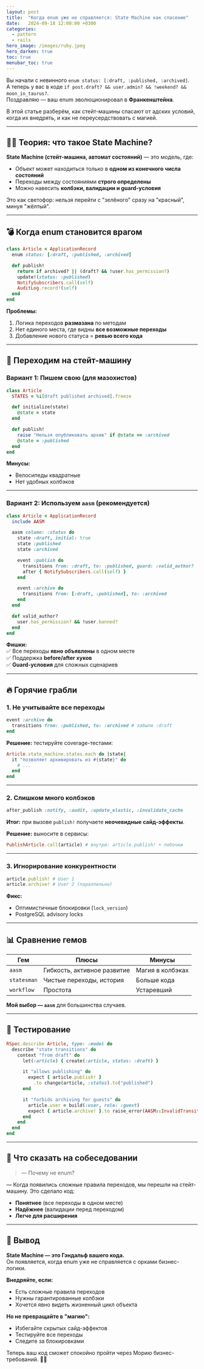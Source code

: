 ```yaml
---
layout: post
title:  "Когда enum уже не справляется: State Machine как спасение"
date:   2024-09-18 12:00:00 +0300
categories:
  - pattern
  - rails
hero_image: /images/ruby.jpeg
hero_darken: true
toc: true
menubar_toc: true
---
```


Вы начали с невинного `enum status: [:draft, :published, :archived]`.  
А теперь у вас в коде `if post.draft? && user.admin? && !weekend? && moon_in_taurus?`.  
Поздравляю — ваш enum эволюционировал в **Франкенштейна**.  

В этой статье разберём, как стейт-машины спасают от адских условий, когда их внедрять, и как не переусердствовать с магией.

---

## 🧙‍♂️ Теория: что такое State Machine?

**State Machine (стейт-машина, автомат состояний)** — это модель, где:  
- Объект может находиться только в **одном из конечного числа состояний**  
- Переходы между состояниями **строго определены**  
- Можно навесить **колбэки, валидации и guard-условия**  

Это как светофор: нельзя перейти с "зелёного" сразу на "красный", минуя "жёлтый".

---

## 💣 Когда enum становится врагом

```ruby
class Article < ApplicationRecord
  enum status: [:draft, :published, :archived]

  def publish!
    return if archived? || (draft? && !user.has_permission?)
    update!(status: :published)
    NotifySubscribers.call(self)
    AuditLog.record!(self)
  end
end
```

**Проблемы:**  
1. Логика переходов **размазана** по методам  
2. Нет единого места, где видны **все возможные переходы**  
3. Добавление нового статуса = **ревью всего кода**  

---

## 🚀 Переходим на стейт-машину

### Вариант 1: Пишем свою (для мазохистов)

```ruby
class Article
  STATES = %i[draft published archived].freeze

  def initialize(state)
    @state = state
  end

  def publish!
    raise "Нельзя опубликовать архив" if @state == :archived
    @state = :published
  end
end
```

**Минусы:**  
- Велосипеды квадратные  
- Нет удобных колбэков  

---

### Вариант 2: Используем `aasm` (рекомендуется)

```ruby
class Article < ApplicationRecord
  include AASM

  aasm column: :status do
    state :draft, initial: true
    state :published
    state :archived

    event :publish do
      transitions from: :draft, to: :published, guard: :valid_author?
      after { NotifySubscribers.call(self) }
    end

    event :archive do
      transitions from: [:draft, :published], to: :archived
    end
  end

  def valid_author?
    user.has_permission? && !user.banned?
  end
end
```

**Фишки:**  
✅ Все переходы **явно объявлены** в одном месте  
✅ Поддержка **before/after хуков**  
✅ **Guard-условия** для сложных сценариев  

---

## 🔥 Горячие грабли

### 1. Не учитывайте все переходы

```ruby
event :archive do
  transitions from: :published, to: :archived # забыли :draft
end
```

**Решение:** тестируйте coverage-тестами:

```ruby
Article.state_machine.states.each do |state|
  it "позволяет архивировать из #{state}" do
    # ...
  end
end
```

---

### 2. Слишком много колбэков

```ruby
after_publish :notify, :audit, :update_elastic, :invalidate_cache
```

**Итог:** при вызове `publish!` получаете **неочевидные сайд-эффекты**.  

**Решение:** выносите в сервисы:

```ruby
PublishArticle.call(article) # внутри: article.publish! + побочки
```

---

### 3. Игнорирование конкурентности

```ruby
article.publish! # User 1
article.archive! # User 2 (параллельно)
```

**Фикс:**  
- Оптимистичные блокировки (`lock_version`)  
- PostgreSQL advisory locks  

---

## 📊 Сравнение гемов

| Гем          | Плюсы                          | Минусы                   |
|--------------|-------------------------------|--------------------------|
| `aasm`       | Гибкость, активное развитие   | Магия в колбэках         |
| `statesman`  | Чистые переходы, история      | Больше кода              |
| `workflow`   | Простота                      | Устаревший               |

**Мой выбор — `aasm`** для большинства случаев.

---

## 🧪 Тестирование

```ruby
RSpec.describe Article, type: :model do
  describe "state transitions" do
    context "from draft" do
      let(:article) { create(:article, status: :draft) }

      it "allows publishing" do
        expect { article.publish! }
          .to change(article, :status).to("published")
      end

      it "forbids archiving for guests" do
        article.user = build(:user, role: :guest)
        expect { article.archive! }.to raise_error(AASM::InvalidTransition)
      end
    end
  end
end
```

---

## 🎤 Что сказать на собеседовании

> — Почему не enum?  

— Когда появились сложные правила переходов, мы перешли на стейт-машину. Это сделало код:  
- **Понятнее** (все переходы в одном месте)  
- **Надёжнее** (валидации перед переходом)  
- **Легче для расширения**  

---

## 🧾 Вывод

**State Machine — это Гэндальф вашего кода.**  
Он появляется, когда enum уже не справляется с орками бизнес-логики.  

**Внедряйте, если:**  
- Есть сложные правила переходов  
- Нужны гарантированные колбэки  
- Хочется явно видеть жизненный цикл объекта  

**Но не превращайте в "магию":**  
- Избегайте скрытых сайд-эффектов  
- Тестируйте все переходы  
- Следите за блокировками  

Теперь ваш код сможет спокойно пройти через Морию бизнес-требований. 🧙‍♂️
